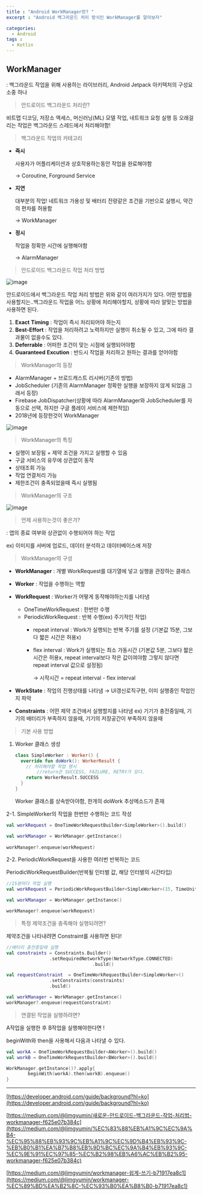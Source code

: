 ```yaml
---
title : "Android WorkManager란? "
excerpt : "Android 백그라운드 처리 방식인 WorkManager를 알아보자"

categories:
  - Android
tags :
  - Kotlin
---
```


## WorkManager

: 백그라운드 작업을 위해 사용하는 라이브러리, Android Jetpack 아키텍처의 구성요소중 하나 

> 안드로이드 백그라운드 처리란?

비트맵 디코딩, 저장소 액세스, 머신러닝(ML) 모델 작업, 네트워크 요청 실행 등 오래걸리는 작업은 백그라운드 스레드에서 처리해야함!

> 백그라운드 작업의 카테고리

- **즉시**

    사용자가 어플리케이션과 상호작용하는동안 작업을 완료해야함

    → Coroutine, Forground Service

- **지연**

    대부분의 작업! 네트워크 가용성 및 배터리 잔량같은 조건을 기반으로 실행시, 약간의 편차를 허용함 

    → WorkManager 

- **정시**

    작업을 정확한 시간에 실행해야함 

    → AlarmManager 

> 안드로이드 백그라운드 작업 처리 방법

![image](https://user-images.githubusercontent.com/53978090/121470800-aa87d380-c9f9-11eb-9066-63210ba7dabb.png)

안드로이드에서 백그라운드 작업 처리 방법은 위와 같이 여러가지가 있다. 어떤 방법을 사용할지는..백그라운드 작업을 어느 상황에 처리해야할지, 상황에 따라 알맞는 방법을 사용하면 된다. 

1. **Exact** **Timing** : 작업이 즉시 처리되어야 하는지 
2. **Best-Effort** : 작업을 처리하려고 노력하지만 실행이 취소될 수 있고, 그에 따라 결과물이 없을수도 있다.
3. **Deferrable** : 어떠한 조건이 맞는 시점에 실행되어야함 
4. **Guaranteed** **Excution** : 반드시 작업을 처리하고 원하는 결과를 얻어야함  

> WorkManager의 등장

- AlarmManager + 브로드캐스트 리시버(기존의 방법)
- JobScheduler (기존의 AlarmManager 정확한 실행을 보장하지 않게 되었음 그래서 등장)
- Firebase JobDispatcher(상황에 따라 AlarmManager와 JobScheduler를 자동으로 선택, 하지만 구글 플레이 서비스에 제한적임)
- 2018년에 등장한것이 WorkManager

![image](https://user-images.githubusercontent.com/53978090/121470827-b4113b80-c9f9-11eb-8edc-fd66335ddc30.png)

> WorkManager의 특징

- 실행이 보장됨 + 제약 조건을 가지고 실행할 수 있음
- 구글 서비스의 유무에 상관없이 동작
- 상태조회 가능
- 작업 연결처리 가능
- 제한조건이 충족되었을때 즉시 실행됨

> WorkManager의 구조

![image](https://user-images.githubusercontent.com/53978090/121470847-ba9fb300-c9f9-11eb-9ff3-e48eebad0bca.png)

> 언제 사용하는것이 좋은가?

: 앱의 종료 여부와 상관없이 수행되어야 하는 작업

ex) 이미지를 서버에 업로드, 데이터 분석하고 데이터베이스에 저장 

> WorkManager의 구성

- **WorkManager** : 개별 WorkRequest를 대기열에 넣고 실행을 관장하는 클래스
- **Worker** : 작업을 수행하는 역할
- **WorkRequest** : Worker가 어떻게 동작해야하는지를 나타냄
    - OneTimeWorkRequest : 한번만 수행
    - PeriodicWorkRequest : 반복 수행(ex) 주기적인 작업)
        - repeat interval : Work가 실행되는 반복 주기를 설정 (기본값 15분, 그보다 짧은 시간은 허용x)
        - flex interval : Work가 실행되는 최소 가동시간 (기본값 5분, 그보다 짧은 시간은 허용x, repeat interval보다 작은 값이여야함 그렇지 않다면 repeat interval 값으로 설정됨)

            → 시작시간 = repeat interval - flex interval 

- **WorkState** : 작업의 진행상태를 나타냄 → UI갱신로직구현, 이미 실행중인 작업인지 파악
- **Constraints** : 어떤 제약 조건에서 실행할지를 나타냄  ex) 기기가 충전중일때, 기기의 배터리가 부족하지 않을때, 기기의 저장공간이 부족하지 않을때

> 기본 사용 방법

1. Worker 클래스 생성

    ```kotlin
    class SimpleWorker : Worker() {
      override fun doWork(): WorkerResult {
        // 처리해야할 작업 명시 
    		//return은 SUCCESS, FAILURE, RETRY가 있다. 
        return WorkerResult.SUCCESS
      }
    }
    ```

    Worker 클래스를 상속받아야함, 한개의 doWork 추상메소드가 존재

2-1. SimpleWorker의 작업을 한번만 수행하는 코드 작성

```kotlin
val workRequest = OneTimeWorkRequestBuilder<SimpleWorker>().build()

val workManager = WorkManager.getInstance()
        
workManager?.enqueue(workRequest)
```

2-2. PeriodicWorkRequest을 사용한 여러번 반복하는 코드

PeriodicWorkRequestBuilder(반복될 인터벌 값, 해당 인터벌의 시간타입) 

```kotlin
//15분마다 작업 실행 
val workRequest = PeriodicWorkRequestBuilder<SimpleWorker>(15, TimeUnit.MINUTES).build()

val workManager = WorkManager.getInstance()

workManager?.enqueue(workRequest)
```

> 특정 제약조건을 충족해야 실행되려면?

제약조건을 나타내려면 Constraint를 사용하면 된다!

```kotlin
//배터리 충전중일때 실행 
val constraints = Constraints.Builder()
                .setRequiredNetworkType(NetworkType.CONNECTED)
								.build()

val requestConstraint  = OneTimeWorkRequestBuilder<SimpleWorker>()
                .setConstraints(constraints)
                .build()

val workManager = WorkManager.getInstance()
workManager?.enqueue(requestConstraint)                
```

> 연결된 작업을 실행하려면?

A작업을 실행한 후 B작업을 실행해야한다면 !

beginWith와 then을 사용해서 다음과 나타낼 수 있다. 

```kotlin
val workA = OneTimeWorkRequestBuilder<AWorker>().build()
val workB = OneTimeWorkRequestBuilder<BWorker>().build()

WorkManager.getInstance()?.apply{
		beginWith(workA).then(workB).enqueue() 
}
```

---

[https://developer.android.com/guide/background?hl=ko](https://developer.android.com/guide/background?hl=ko)

[https://medium.com/@limgyumin/새로운-안드로이드-백그라운드-작업-처리법-workmanager-f625e07b384c](https://medium.com/@limgyumin/%EC%83%88%EB%A1%9C%EC%9A%B4-%EC%95%88%EB%93%9C%EB%A1%9C%EC%9D%B4%EB%93%9C-%EB%B0%B1%EA%B7%B8%EB%9D%BC%EC%9A%B4%EB%93%9C-%EC%9E%91%EC%97%85-%EC%B2%98%EB%A6%AC%EB%B2%95-workmanager-f625e07b384c)

[https://medium.com/@limgyumin/workmanager-쉽게-쓰기-b71917ea8c1](https://medium.com/@limgyumin/workmanager-%EC%89%BD%EA%B2%8C-%EC%93%B0%EA%B8%B0-b71917ea8c1)


